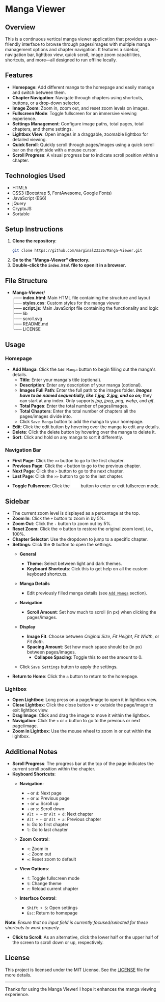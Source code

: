 # Manga Viewer

## Overview
This is a continuous vertical manga viewer application that provides a user-friendly interface to browse through pages/images with multiple manga management options and chapter navigation. It features a sidebar, navigation bar, lightbox view, quick scroll, image zoom capabilities, shortcuts, and more—all designed to run offline locally.

## Features
- **Homepage**: Add different manga to the homepage and easily manage and switch between them.
- **Chapter Navigation**: Navigate through chapters using shortcuts, buttons, or a drop-down selector.
- **Image Zoom**: Zoom in, zoom out, and reset zoom levels on images.
- **Fullscreen Mode**: Toggle fullscreen for an immersive viewing experience.
- **Settings Management**: Configure image paths, total pages, total chapters, and theme settings.
- **Lightbox View**: Open images in a draggable, zoomable lightbox for detailed viewing.
- **Quick Scroll**: Quickly scroll through pages/images using a quick scroll bar on the right side with a mouse cursor.
- **Scroll Progress**: A visual progress bar to indicate scroll position within a chapter.

## Technologies Used
- HTML5
- CSS3 (Bootstrap 5, FontAwesome, Google Fonts)
- JavaScript (ES6)
- jQuery
- CryptoJS
- Sortable

## Setup Instructions
1. **Clone the repository**:
    ```sh
    git clone https://github.com/marginal23326/Manga-Viewer.git
    ```
3. **Go to the "Manga-Viewer" directory.** 
2. **Double-click the `index.html` file to open it in a browser.**

## File Structure
- **Manga-Viewer**/<br/>
┌── **index.html**:     Main HTML file containing the structure and layout<br/>
├── **styles.css**:     Custom styles for the manga viewer<br/>
├── **script.js**:      Main JavaScript file containing the functionality and logic<br/>
├── lib<br/>
├── scroll.svg<br/>
├── README.md<br/>
└── LICENSE<br/>

## Usage
### Homepage
- **Add Manga**: Click the `Add Manga` button to begin filling out the manga's details.
    - **Title**: Enter your manga's title (optional).
    - **Description**: Enter any description of your manga (optional). 
    - **Images Full Path**: Enter the full path to the images folder. _**Images have to be named sequentially, like 1.jpg, 2.jpg, and so on;**_ they can start at any index. Only supports _jpg_, _jpeg_, _png_, _webp_, and _gif_.
    - **Total Pages**: Enter the total number of pages/images.
    - **Total Chapters**: Enter the total number of chapters all the pages/images divide into.
    - Click `Save Manga` button to add the manga to your homepage.
- **Edit**: Click the edit button by hovering over the manga to edit any details.
- **Delete**:  Click the delete button by hovering over the manga to delete it.
- **Sort**: Click and hold on any manga to sort it differently.


### Navigation Bar
- **First Page**: Click the `<<` button to go to the first chapter.
- **Previous Page**: Click the `<` button to go to the previous chapter.
- **Next Page**: Click the `>` button to go to the next chapter.
- **Last Page**: Click the `>>` button to go to the last chapter.
- **Toggle Fullscreen**: Click the ![fullscreen](https://raw.githubusercontent.com/marginal23326/Manga-Viewer/main/fullscreen.svg) button to enter or exit fullscreen mode.


## Sidebar
- The current zoom level is displayed as a percentage at the top.
- **Zoom In**: Click the `+` button to zoom in by 5%.
- **Zoom Out**: Click the `-` button to zoom out by 5%.
- **Reset Zoom**: Click the `⟲` button to restore the original zoom level, i.e., 100%.
- **Chapter Selector**: Use the dropdown to jump to a specific chapter.
- **Settings**: Click the ⚙ button to open the settings.
    - **General**
        - **Theme**: Select between light and dark themes.
        - **Keyboard Shortcuts**: Cick this to get help on all the custom keyboard shortcuts.

    - **Manga Details**
        - Edit previously filled manga details (see [`Add Manga`](https://github.com/marginal23326/Manga-Viewer/edit/main/README.md#homepage) section).
  
    - **Navigation**
        - **Scroll Amount**: Set how much to scroll (in px) when clicking the pages/images.

    - **Display**
        - **Image Fit**: Choose between _Original Size_, _Fit Height_, _Fit Width_, or _Fit Both_.
        - **Spacing Amount**: Set how much space should be (in px) between pages/images.
            - **Collapse Spacing**: Toggle this to set the amount to 0.

    - Click `Save Settings` button to apply the settings.
- **Return to Home**: Click the `⌂` button to return to the homepage.

### Lightbox
- **Open Lightbox**: Long press on a page/image to open it in lightbox view.
- **Close Lightbox**: Click the close button `✖` or outside the page/image to exit lightbox view.
- **Drag Image**: Click and drag the image to move it within the lightbox.
- **Navigation**: Click the `<` or `>` button to go to the previous or next page/image. 
- **Zoom in Lightbox**: Use the mouse wheel to zoom in or out within the lightbox.

## Additional Notes
- **Scroll Progress**: The progress bar at the top of the page indicates the current scroll position within the chapter.
- **Keyboard Shortcuts**:
    - **Navigation**:
      - `→` or `d`: Next page
      - `←` or `a`: Previous page
      - `↑` or `w`: Scroll up
      - `↓` or `s`: Scroll down
      - `Alt + →` or `Alt + d`: Next chapter
      - `Alt + ←` or `Alt + a`: Previous chapter
      - `h`: Go to first chapter
      - `l`: Go to last chapter
    
    - **Zoom Control**:
      - `+`: Zoom in
      - `-`: Zoom out
      - `=`: Reset zoom to default
    
    - **View Options**:
      - `f`: Toggle fullscreen mode
      - `t`: Change theme
      - `r`: Reload current chapter
    
    - **Interface Control**:
      - `Shift + S`: Open settings
      - `Esc`: Return to homepage

**Note**: _Ensure that no input field is currently focused/selected for these shortcuts to work properly._

- **Click to Scroll**: As an alternative, click the lower half or the upper half of the screen to scroll down or up, respectively. 

## License
This project is licensed under the MIT License. See the [LICENSE](LICENSE) file for more details.

---

Thanks for using the Manga Viewer! I hope it enhances the manga viewing experience.
